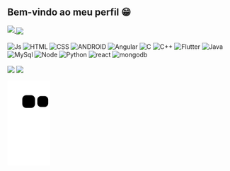 ## Bem-vindo ao meu perfil 😁

 <div>
   <a href="https://github.com/AnaBeatriz42">
   <img height="180em" src="https://github-readme-stats-sigma-five.vercel.app/api?username=AnaBeatriz42&show_icons=true&theme=tokyonight&include_all_commits=true&count_private=true"/>
   <img align="center" src="https://github-readme-stats-sigma-five.vercel.app/api/top-langs/?username=AnaBeatriz42&theme=react&line_height=40&hide=css"/> </a>

</div>
<div style="display: inline_block"><br>
  <img align="center" alt="Js" height="30" width="40" src="https://cdn.jsdelivr.net/gh/devicons/devicon/icons/javascript/javascript-original.svg">
  <img align="center" alt="HTML" height="30" width="40" src="https://cdn.jsdelivr.net/gh/devicons/devicon/icons/html5/html5-original.svg">
  <img align="center" alt="CSS" height="30" width="40" src="https://cdn.jsdelivr.net/gh/devicons/devicon/icons/css3/css3-original.svg">
  <img  align="center" alt="ANDROID"  height="30" width="40" src="https://cdn.jsdelivr.net/gh/devicons/devicon/icons/androidstudio/androidstudio-original.svg" />
  <img align="center" alt="Angular"  height="30" width="40"  src="https://cdn.jsdelivr.net/gh/devicons/devicon/icons/angularjs/angularjs-original.svg" />
  <img  align="center" alt="C"  height="30" width="40" src="https://cdn.jsdelivr.net/gh/devicons/devicon/icons/c/c-original.svg" />
  <img align="center" alt="C++"  height="30" width="40" src="https://cdn.jsdelivr.net/gh/devicons/devicon/icons/cplusplus/cplusplus-original.svg" />
  <img align="center" alt="Flutter" height="30" width="40" src="https://cdn.jsdelivr.net/gh/devicons/devicon/icons/flutter/flutter-original.svg" />
  <img  align="center" alt="Java" height="30" width="40" src="https://cdn.jsdelivr.net/gh/devicons/devicon/icons/java/java-original.svg" />
  <img align="center" alt="MySql" height="30" width="40"src="https://cdn.jsdelivr.net/gh/devicons/devicon/icons/mysql/mysql-original.svg" />
  <img align="center" alt="Node" height="30" width="40"src="https://cdn.jsdelivr.net/gh/devicons/devicon/icons/nodejs/nodejs-original-wordmark.svg" />
  <img align="center" alt="Python" height="30" width="40" src="https://cdn.jsdelivr.net/gh/devicons/devicon/icons/python/python-original.svg" />
  <img  align="center" alt="react" height="30" width="40" src="https://cdn.jsdelivr.net/gh/devicons/devicon/icons/react/react-original.svg" />
  <img  align="center" alt="mongodb" height="30" width="40" src="https://cdn.jsdelivr.net/gh/devicons/devicon/icons/mongodb/mongodb-original-wordmark.svg" />
                  
                                     


</div>
 
 <br>

 
<div> 
  <a href="https://www.instagram.com/garotadt1" target="_blank"><img src="https://img.shields.io/badge/-Instagram-%23E4405F?style=for-the-badge&logo=instagram&logoColor=white" target="_blank"></a>
  <a href="https://www.linkedin.com/in/ana-beatriz-5900181a0/" target="_blank"><img src="https://img.shields.io/badge/-LinkedIn-%230077B5?style=for-the-badge&logo=linkedin&logoColor=white" target="_blank"></a> 
 
  ![Snake animation](https://github.com/AnaBeatriz42/AnaBeatriz42/blob/output/github-contribution-grid-snake.svg)

</div>
